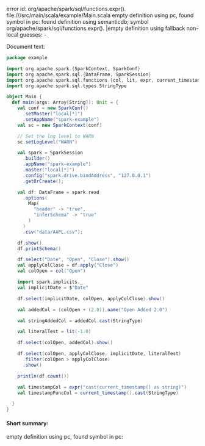 error id: org/apache/spark/sql/functions.expr().
file://<WORKSPACE>/src/main/scala/example/Main.scala
empty definition using pc, found symbol in pc: 
found definition using semanticdb; symbol org/apache/spark/sql/functions.expr().
|empty definition using fallback
non-local guesses:
	 -

Document text:

```scala
package example

import org.apache.spark.{SparkContext, SparkConf}
import org.apache.spark.sql.{DataFrame, SparkSession}
import org.apache.spark.sql.functions.{col, lit, expr, current_timestamp}
import org.apache.spark.sql.types.StringType

object Main {
  def main(args: Array[String]): Unit = {
    val conf = new SparkConf()
      .setMaster("local[*]")
      .setAppName("spark-example")
    val sc = new SparkContext(conf)

    // Set the log level to WARN
    sc.setLogLevel("WARN")

    val spark = SparkSession
      .builder()
      .appName("spark-example")
      .master("local[*]")
      .config("spark.drive.bindAddress", "127.0.0.1")
      .getOrCreate();

    val df: DataFrame = spark.read
      .options(
        Map(
          "header" -> "true",
          "inferSchema" -> "true"
        )
      )
      .csv("data/AAPL.csv");

    df.show()
    df.printSchema()

    df.select("Date", "Open", "Close").show()
    val applyColClose = df.apply("Close")
    val colOpen = col("Open")

    import spark.implicits._
    val implicitDate = $"Date"

    df.select(implicitDate, colOpen, applyColClose).show()

    val addedCol = (colOpen + (2.0)).name("Open Added 2.0")

    val stringAddedCol = addedCol.cast(StringType)

    val literalTest = lit(-1.0)

    df.select(colOpen, addedCol).show()

    df.select(colOpen, applyColClose, implicitDate, literalTest)
      .filter(colOpen > applyColClose)
      .show()

    println(df.count())

    val timestampCol = expr("cast(current_timestamp() as string)")
    val timestampFuncCol = current_timestamp().cast(StringType)

  }
}

```

#### Short summary: 

empty definition using pc, found symbol in pc: 
